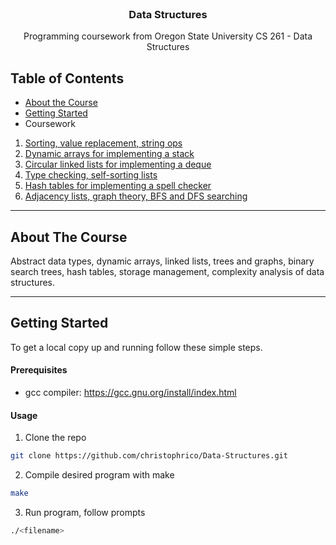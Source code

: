 <!-- HEADER -->
<br />
<p align="center">
  <h3 align="center">Data Structures</h3>
  <p align="center">
    Programming coursework from Oregon State University CS 261 - Data Structures
</p>


<!-- TABLE OF CONTENTS -->
## Table of Contents
* [About the Course](#about-the-course)
* [Getting Started](#getting-started)
* Coursework
 1. [Sorting, value replacement, string ops](./hw1)
 2. [Dynamic arrays for implementing a stack](./hw2)
 3. [Circular linked lists for implementing a deque](./hw3)
 4. [Type checking, self-sorting lists](./hw4)
 5. [Hash tables for implementing a spell checker](./hw5)
 6. [Adjacency lists, graph theory, BFS and DFS searching](./hw6)


---
<!-- ABOUT THE Course -->
## About The Course
Abstract data types, dynamic arrays, linked lists, trees and graphs, binary search trees, hash tables, storage management, complexity analysis of data structures.


---
<!-- GETTING STARTED -->
## Getting Started
To get a local copy up and running follow these simple steps.


#### Prerequisites
* gcc compiler: https://gcc.gnu.org/install/index.html


#### Usage
1. Clone the repo
```sh
git clone https://github.com/christophrico/Data-Structures.git
```
2. Compile desired program with make
```sh
make
```
3. Run program, follow prompts
```sh
./<filename>
```
